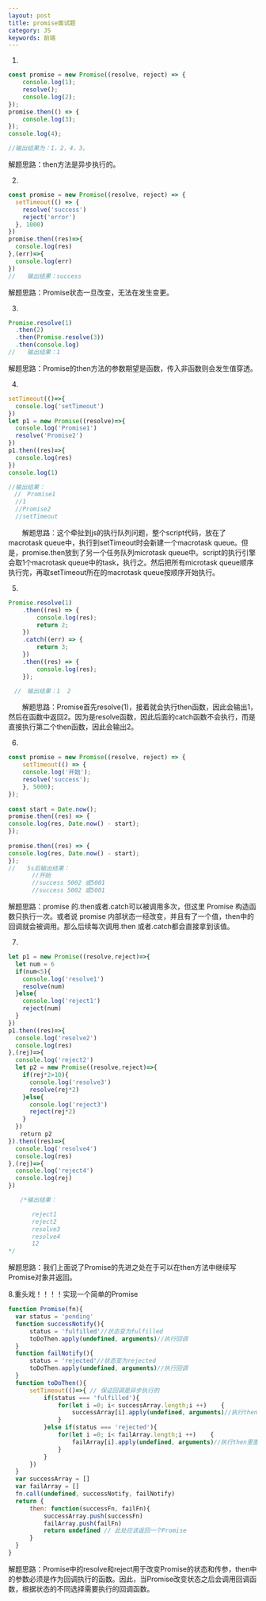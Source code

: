 ```yaml
---
layout: post
title: promise面试题
category: JS
keywords: 前端
---
```


1.
```js
const promise = new Promise((resolve, reject) => {
    console.log(1);
    resolve();
    console.log(2);
});
promise.then(() => {
    console.log(3);
});
console.log(4);

//输出结果为：1，2，4，3。
```
解题思路：then方法是异步执行的。

2.
```js
const promise = new Promise((resolve, reject) => {
  setTimeout(() => {
    resolve('success')
    reject('error')
  }, 1000)
})
promise.then((res)=>{
  console.log(res)
},(err)=>{
  console.log(err)
})
//　　输出结果：success
```
解题思路：Promise状态一旦改变，无法在发生变更。

3.
```js
Promise.resolve(1)
  .then(2)
  .then(Promise.resolve(3))
  .then(console.log)
//　　输出结果：1
```
解题思路：Promise的then方法的参数期望是函数，传入非函数则会发生值穿透。

4.
```js
setTimeout(()=>{
  console.log('setTimeout')
})
let p1 = new Promise((resolve)=>{
  console.log('Promise1')
  resolve('Promise2')
})
p1.then((res)=>{
  console.log(res)
})
console.log(1)

//输出结果：
　//　Promise1
  //1
  //Promise2
  //setTimeout
```
　　解题思路：这个牵扯到js的执行队列问题，整个script代码，放在了macrotask queue中，执行到setTimeout时会新建一个macrotask queue。但是，promise.then放到了另一个任务队列microtask queue中。script的执行引擎会取1个macrotask queue中的task，执行之。然后把所有microtask queue顺序执行完，再取setTimeout所在的macrotask queue按顺序开始执行。

 5.
```js
Promise.resolve(1)
    .then((res) => {
        console.log(res);
        return 2;
    })
    .catch((err) => {
        return 3;
    })
    .then((res) => {
        console.log(res);
    });

　//　输出结果：1  2
```
　　解题思路：Promise首先resolve(1)，接着就会执行then函数，因此会输出1，然后在函数中返回2。因为是resolve函数，因此后面的catch函数不会执行，而是直接执行第二个then函数，因此会输出2。

6.
```js
const promise = new Promise((resolve, reject) => {
    setTimeout(() => {
    console.log('开始');
    resolve('success');
    }, 5000);
});
 
const start = Date.now();
promise.then((res) => {
console.log(res, Date.now() - start);
});
 
promise.then((res) => {
console.log(res, Date.now() - start);
});
//　　5s后输出结果：
　　　　//开始
　　　　//success 5002 或5001
　　　　//success 5002 或5001
```
解题思路：promise 的.then或者.catch可以被调用多次，但这里 Promise 构造函数只执行一次。或者说 promise 内部状态一经改变，并且有了一个值，then中的回调就会被调用。那么后续每次调用.then 或者.catch都会直接拿到该值。

7.
```js
let p1 = new Promise((resolve,reject)=>{
  let num = 6
  if(num<5){
    console.log('resolve1')
    resolve(num)
  }else{
    console.log('reject1')
    reject(num)
  }
})
p1.then((res)=>{
  console.log('resolve2')
  console.log(res)
},(rej)=>{
  console.log('reject2')
  let p2 = new Promise((resolve,reject)=>{
    if(rej*2>10){
      console.log('resolve3')
      resolve(rej*2)
    }else{
      console.log('reject3')
      reject(rej*2)
    }
  })
　　return p2
}).then((res)=>{
  console.log('resolve4')
  console.log(res)
},(rej)=>{
  console.log('reject4')
  console.log(rej)
})

　　/*输出结果：

　　　　reject1
　　　　reject2
　　　　resolve3
　　　　resolve4
　　　　12
*/
```
解题思路：我们上面说了Promise的先进之处在于可以在then方法中继续写Promise对象并返回。

8.重头戏！！！！实现一个简单的Promise
```js
function Promise(fn){
  var status = 'pending'
  function successNotify(){
      status = 'fulfilled'//状态变为fulfilled
      toDoThen.apply(undefined, arguments)//执行回调
  }
  function failNotify(){
      status = 'rejected'//状态变为rejected
      toDoThen.apply(undefined, arguments)//执行回调
  }
  function toDoThen(){
      setTimeout(()=>{ // 保证回调是异步执行的
          if(status === 'fulfilled'){
              for(let i =0; i< successArray.length;i ++)    {
                  successArray[i].apply(undefined, arguments)//执行then里面的回掉函数
              }
          }else if(status === 'rejected'){
              for(let i =0; i< failArray.length;i ++)    {
                  failArray[i].apply(undefined, arguments)//执行then里面的回掉函数
              }
          }
      })
  }
  var successArray = []
  var failArray = []
  fn.call(undefined, successNotify, failNotify)
  return {
      then: function(successFn, failFn){
          successArray.push(successFn)
          failArray.push(failFn)
          return undefined // 此处应该返回一个Promise
      }
  }
}
```
解题思路：Promise中的resolve和reject用于改变Promise的状态和传参，then中的参数必须是作为回调执行的函数。因此，当Promise改变状态之后会调用回调函数，根据状态的不同选择需要执行的回调函数。
